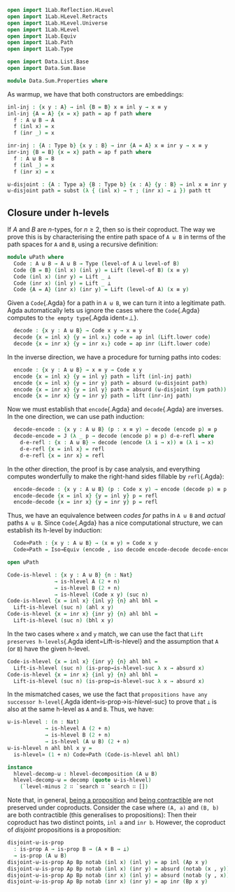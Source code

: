 ```agda
open import 1Lab.Reflection.HLevel
open import 1Lab.HLevel.Retracts
open import 1Lab.HLevel.Universe
open import 1Lab.HLevel
open import 1Lab.Equiv
open import 1Lab.Path
open import 1Lab.Type

open import Data.List.Base
open import Data.Sum.Base

module Data.Sum.Properties where
```

As warmup, we have that both constructors are embeddings:

<!--
```agda
private variable
  a b c d : Level
  A B C D : Type a
```
-->

```agda
inl-inj : {x y : A} → inl {B = B} x ≡ inl y → x ≡ y
inl-inj {A = A} {x = x} path = ap f path where
  f : A ⊎ B → A
  f (inl x) = x
  f (inr _) = x

inr-inj : {A : Type b} {x y : B} → inr {A = A} x ≡ inr y → x ≡ y
inr-inj {B = B} {x = x} path = ap f path where
  f : A ⊎ B → B
  f (inl _) = x
  f (inr x) = x

⊎-disjoint : {A : Type a} {B : Type b} {x : A} {y : B} → inl x ≡ inr y → ⊥
⊎-disjoint path = subst (λ { (inl x) → ⊤ ; (inr x) → ⊥ }) path tt
```

## Closure under h-levels

If $A$ and $B$ are $n$-types, for $n \ge 2$, then so is their coproduct.
The way we prove this is by characterising the entire path space of `A ⊎
B` in terms of the path spaces for `A` and `B`, using a recursive
definition:

```agda
module ⊎Path where
  Code : A ⊎ B → A ⊎ B → Type (level-of A ⊔ level-of B)
  Code {B = B} (inl x) (inl y) = Lift (level-of B) (x ≡ y)
  Code (inl x) (inr y) = Lift _ ⊥
  Code (inr x) (inl y) = Lift _ ⊥
  Code {A = A} (inr x) (inr y) = Lift (level-of A) (x ≡ y)
```

Given a `Code`{.Agda} for a path in `A ⊎ B`, we can turn it into a
legitimate path. Agda automatically lets us ignore the cases where
the `Code`{.Agda} computes to `the empty type`{.Agda ident=⊥}.

```agda
  decode : {x y : A ⊎ B} → Code x y → x ≡ y
  decode {x = inl x} {y = inl x₁} code = ap inl (Lift.lower code)
  decode {x = inr x} {y = inr x₁} code = ap inr (Lift.lower code)
```

In the inverse direction, we have a procedure for turning paths into
codes:

```agda
  encode : {x y : A ⊎ B} → x ≡ y → Code x y
  encode {x = inl x} {y = inl y} path = lift (inl-inj path)
  encode {x = inl x} {y = inr y} path = absurd (⊎-disjoint path)
  encode {x = inr x} {y = inl y} path = absurd (⊎-disjoint (sym path))
  encode {x = inr x} {y = inr y} path = lift (inr-inj path)
```

Now we must establish that `encode`{.Agda} and `decode`{.Agda} are
inverses. In the one direction, we can use path induction:

```agda
  decode-encode : {x y : A ⊎ B} (p : x ≡ y) → decode (encode p) ≡ p
  decode-encode = J (λ _ p → decode (encode p) ≡ p) d-e-refl where
    d-e-refl : {x : A ⊎ B} → decode (encode (λ i → x)) ≡ (λ i → x)
    d-e-refl {x = inl x} = refl
    d-e-refl {x = inr x} = refl
```

In the other direction, the proof is by case analysis, and everything
computes wonderfully to make the right-hand sides fillable by
`refl`{.Agda}:

```agda
  encode-decode : {x y : A ⊎ B} (p : Code x y) → encode (decode p) ≡ p
  encode-decode {x = inl x} {y = inl y} p = refl
  encode-decode {x = inr x} {y = inr y} p = refl
```

Thus, we have an equivalence between _codes for_ paths in `A ⊎ B` and
_actual_ paths `A ⊎ B`. Since `Code`{.Agda} has a nice computational
structure, we can establish its h-level by induction:

```agda
  Code≃Path : {x y : A ⊎ B} → (x ≡ y) ≃ Code x y
  Code≃Path = Iso→Equiv (encode , iso decode encode-decode decode-encode)
```

```agda
open ⊎Path

Code-is-hlevel : {x y : A ⊎ B} {n : Nat}
               → is-hlevel A (2 + n)
               → is-hlevel B (2 + n)
               → is-hlevel (Code x y) (suc n)
Code-is-hlevel {x = inl x} {inl y} {n} ahl bhl =
  Lift-is-hlevel (suc n) (ahl x y)
Code-is-hlevel {x = inr x} {inr y} {n} ahl bhl =
  Lift-is-hlevel (suc n) (bhl x y)
```

In the two cases where `x` and `y` match, we can use the fact that `Lift
preserves h-levels`{.Agda ident=Lift-is-hlevel} and the assumption that
`A` (or `B`) have the given h-level.

```agda
Code-is-hlevel {x = inl x} {inr y} {n} ahl bhl =
  Lift-is-hlevel (suc n) (is-prop→is-hlevel-suc λ x → absurd x)
Code-is-hlevel {x = inr x} {inl y} {n} ahl bhl =
  Lift-is-hlevel (suc n) (is-prop→is-hlevel-suc λ x → absurd x)
```

In the mismatched cases, we use the fact that `propositions have any
successor h-level`{.Agda ident=is-prop→is-hlevel-suc} to prove that `⊥` is
also at the same h-level as `A` and `B`. Thus, we have:

```agda
⊎-is-hlevel : (n : Nat)
            → is-hlevel A (2 + n)
            → is-hlevel B (2 + n)
            → is-hlevel (A ⊎ B) (2 + n)
⊎-is-hlevel n ahl bhl x y =
  is-hlevel≃ (1 + n) Code≃Path (Code-is-hlevel ahl bhl)

instance
  hlevel-decomp-⊎ : hlevel-decomposition (A ⊎ B)
  hlevel-decomp-⊎ = decomp (quote ⊎-is-hlevel)
    (`level-minus 2 ∷ `search ∷ `search ∷ [])
```

<!--
```agda
module _ {ℓ} {A : n-Type ℓ 2} where
  _ : is-hlevel (∣ A ∣ ⊎ ∣ A ∣) 5
  _ = hlevel!
```
-->

Note that, in general, [being a proposition] and [being contractible]
are not preserved under coproducts. Consider the case where `(A, a)` and
`(B, b)` are both contractible (this generalises to propositions): Then
their coproduct has two distinct points, `in­l a` and `inr b`. However,
the coproduct of _disjoint_ propositions is a proposition:

[being a proposition]: agda://1Lab.HLevel#is-prop
[being contractible]: agda://1Lab.HLevel#is-contr

```agda
disjoint-⊎-is-prop
  : is-prop A → is-prop B → (A × B → ⊥)
  → is-prop (A ⊎ B)
disjoint-⊎-is-prop Ap Bp notab (inl x) (inl y) = ap inl (Ap x y)
disjoint-⊎-is-prop Ap Bp notab (inl x) (inr y) = absurd (notab (x , y))
disjoint-⊎-is-prop Ap Bp notab (inr x) (inl y) = absurd (notab (y , x))
disjoint-⊎-is-prop Ap Bp notab (inr x) (inr y) = ap inr (Bp x y)
```
